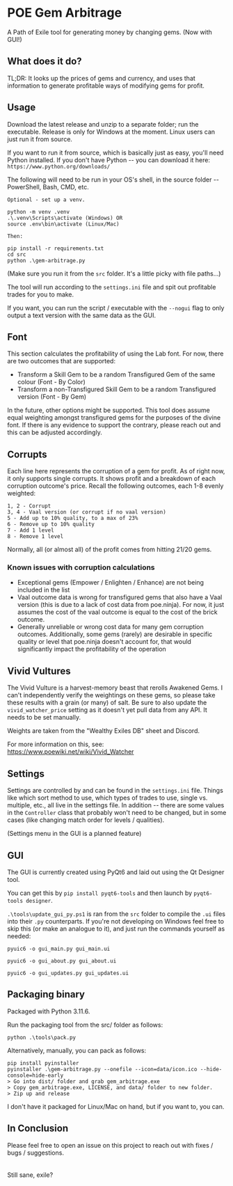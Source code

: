 # POE Gem Arbitrage

A Path of Exile tool for generating money by changing gems. (Now with GUI!)

## What does it do?

TL;DR: It looks up the prices of gems and currency, and uses that information to generate profitable ways of modifying gems for profit. 

## Usage
Download the latest release and unzip to a separate folder; run the executable.
Release is only for Windows at the moment. Linux users can just run it from source.

If you want to run it from source, which is basically just as easy, you'll need Python installed. If you don't have Python -- you can download it here: `https://www.python.org/downloads/`

The following will need to be run in your OS's shell, in the source folder -- PowerShell, Bash, CMD, etc.

    Optional - set up a venv.

    python -m venv .venv
    .\.venv\Scripts\activate (Windows) OR
    source .env\bin\activate (Linux/Mac)

    Then:

    pip install -r requirements.txt
    cd src
    python .\gem-arbitrage.py

(Make sure you run it from the `src` folder. It's a little picky with file paths...)

The tool will run according to the `settings.ini` file and spit out profitable trades for you to make.

If you want, you can run the script / executable with the `--nogui` flag to only output a text version with the same data as the GUI.

## Font
This section calculates the profitability of using the Lab font. For now, there are two outcomes that are supported:
- Transform a Skill Gem to be a random Transfigured Gem of the same colour (Font - By Color)
- Transform a non-Transfigured Skill Gem to be a random Transfigured version (Font - By Gem)

In the future, other options might be supported.
This tool does assume equal weighting amongst transfigured gems for the purposes of the divine font. If there is any evidence to support the contrary, please reach out and this can be adjusted accordingly.

## Corrupts
Each line here represents the corruption of a gem for profit. As of right now, it only supports single corrupts.
It shows profit and a breakdown of each corruption outcome's price. Recall the following outcomes, each 1-8 evenly weighted:

    1, 2 - Corrupt
    3, 4 - Vaal version (or corrupt if no vaal version)
    5 - Add up to 10% quality, to a max of 23%
    6 - Remove up to 10% quality
    7 - Add 1 level
    8 - Remove 1 level

Normally, all (or almost all) of the profit comes from hitting 21/20 gems.

### Known issues with corruption calculations
- Exceptional gems (Empower / Enlighten / Enhance) are not being included in the list
- Vaal outcome data is wrong for transfigured gems that also have a Vaal version (this is due to a lack of cost data from poe.ninja). For now, it just assumes the cost of the vaal outcome is equal to the cost of the brick outcome.
- Generally unreliable or wrong cost data for many gem corruption outcomes. Additionally, some gems (rarely) are desirable in specific quality or level that poe.ninja doesn't account for, that would significantly impact the profitability of the operation

## Vivid Vultures
The Vivid Vulture is a harvest-memory beast that rerolls Awakened Gems. I can't independently verify the weightings on these gems, so please take these results with a grain (or many) of salt.
Be sure to also update the `vivid_watcher_price` setting as it doesn't yet pull data from any API. It needs to be set manually.

Weights are taken from the "Wealthy Exiles DB" sheet and Discord.

For more information on this, see:
https://www.poewiki.net/wiki/Vivid_Watcher

## Settings
Settings are controlled by and can be found in the `settings.ini` file. Things like which sort method to use, which types of trades to use, single vs. multiple, etc., all live in the settings file.
In addition -- there are some values in the `Controller` class that probably won't need to be changed, but in some cases (like changing match order for levels / qualities).

(Settings menu in the GUI is a planned feature)

## GUI
The GUI is currently created using PyQt6 and laid out using the Qt Designer tool.

You can get this by `pip install pyqt6-tools` and then launch by `pyqt6-tools designer`.

`.\tools\update_gui_py.ps1` is ran from the `src` folder to compile the `.ui` files into their `.py` counterparts.
If you're not developing on Windows feel free to skip this (or make an analogue to it), and just run the commands yourself as needed:

`pyuic6 -o gui_main.py gui_main.ui`

`pyuic6 -o gui_about.py gui_about.ui`

`pyuic6 -o gui_updates.py gui_updates.ui`

## Packaging binary
Packaged with Python 3.11.6.

Run the packaging tool from the src/ folder as follows:

    python .\tools\pack.py


Alternatively, manually, you can pack as follows:

    pip install pyinstaller
    pyinstaller .\gem-arbitrage.py --onefile --icon=data/icon.ico --hide-console=hide-early
    > Go into dist/ folder and grab gem_arbitrage.exe
    > Copy gem_arbitrage.exe, LICENSE, and data/ folder to new folder.
    > Zip up and release

I don't have it packaged for Linux/Mac on hand, but if you want to, you can.

## In Conclusion
Please feel free to open an issue on this project to reach out with fixes / bugs / suggestions.
<br/><br/><br/>
Still sane, exile?
